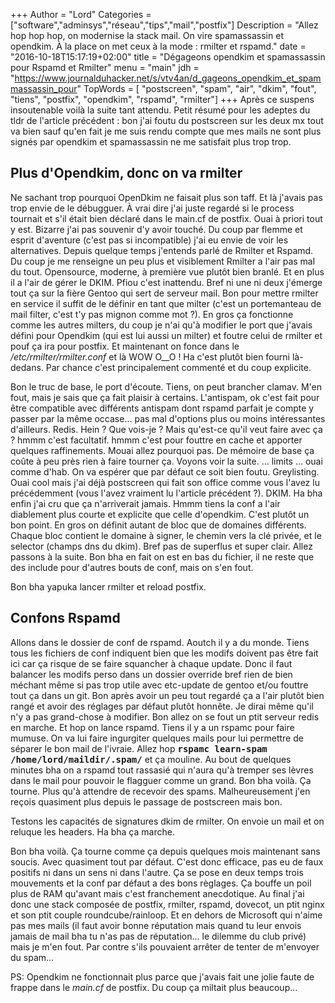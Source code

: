 +++
Author = "Lord"
Categories = ["software","adminsys","réseau","tips","mail","postfix"]
Description = "Allez hop hop hop, on modernise la stack mail. On vire spamassassin et opendkim. À la place on met ceux à la mode : rmilter et rspamd."
date = "2016-10-18T15:17:19+02:00"
title = "Dégageons opendkim et spamassassin pour Rspamd et Rmilter"
menu = "main"
jdh = "https://www.journalduhacker.net/s/vtv4an/d_gageons_opendkim_et_spammassassin_pour"
TopWords = [  "postscreen", "spam", "air", "dkim", "fout", "tiens", "postfix", "opendkim", "rspamd", "rmilter"]
+++
Après ce suspens insoutenable voilà la suite tant attendu.
Petit résumé pour les adeptes du tldr de l'article précédent : bon j'ai foutu du postscreen sur les deux mx tout va bien sauf qu'en fait je me suis rendu compte que mes mails ne sont plus signés par opendkim et spamassassin ne me satisfait plus trop trop.

## Plus d'Opendkim, donc on va rmilter
Ne sachant trop pourquoi OpenDkim ne faisait plus son taff.
Et là j'avais pas trop envie de le débugguer.
À vrai dire j'ai juste regardé si le process tournait et s'il était bien déclaré dans le main.cf de postfix.
Ouai à priori tout y est.
Bizarre j'ai pas souvenir d'y avoir touché.
Du coup par flemme et esprit d'aventure (c'est pas si incompatible) j'ai eu envie de voir les alternatives.
Depuis quelque temps j'entends parlé de Rmilter et Rspamd.
Du coup je me renseigne un peu plus et visiblement Rmilter a l'air pas mal du tout.
Opensource, moderne, à première vue plutôt bien branlé.
Et en plus il a l'air de gérer le DKIM.
Pfiou c'est inattendu.
Bref ni une ni deux j'émerge tout ça sur la fière Gentoo qui sert de serveur mail.
Bon pour mettre rmilter en service il suffit de le définir en tant que milter (c'est un portemanteau de mail filter, c'est t'y pas mignon comme mot ?).
En gros ça fonctionne comme les autres milters, du coup je n'ai qu'à modifier le port que j'avais défini pour Opendkim (qui est lui aussi un milter) et foutre celui de rmilter et pouf ça ira pour postfix.
Et maintenant on fonce dans le */etc/rmilter/rmilter.conf* et là WOW O__O ! Ha c'est plutôt bien fourni là-dedans.
Par chance c'est principalement commenté et du coup explicite.

Bon le truc de base, le port d'écoute.
Tiens, on peut brancher clamav.
M'en fout, mais je sais que ça fait plaisir à certains.
L'antispam, ok c'est fait pour être compatible avec différents antispam dont rspamd parfait je compte y passer par la même occase… pas mal d'options plus ou moins intéressantes d'ailleurs.
Redis.
Hein ?
Que vois-je ?
Mais qu'est-ce qu'il veut faire avec ça ?
hmmm c'est facultatif.
hmmm c'est pour fouttre en cache et apporter quelques raffinements.
Mouai allez pourquoi pas.
De mémoire de base ça coûte à peu près rien à faire tourner ça.
Voyons voir la suite.
… limits … ouai comme d'hab.
On va espérer que par défaut ce soit bien foutu.
Greylisting.
Ouai cool mais j'ai déjà postscreen qui fait son office comme vous l'avez lu précédemment (vous l'avez vraiment lu l'article précédent ?).
DKIM.
Ha bha enfin j'ai cru que ça n'arriverait jamais.
Hmmm tiens la conf a l'air diablement plus courte et explicite que celle d'opendkim.
C'est plutôt un bon point.
En gros on définit autant de bloc que de domaines différents.
Chaque bloc contient le domaine à signer, le chemin vers la clé privée, et le selector (champs dns du dkim).
Bref pas de superflus et super clair.
Allez passons à la suite.
Bon bha en fait on est en bas du fichier, il ne reste que des include pour d'autres bouts de conf, mais on s'en fout.

Bon bha yapuka lancer rmilter et reload postfix.

## Confons Rspamd
Allons dans le dossier de conf de rspamd.
Aoutch il y a du monde.
Tiens tous les fichiers de conf indiquent bien que les modifs doivent pas être fait ici car ça risque de se faire squancher à chaque update.
Donc il faut balancer les modifs perso dans un dossier override bref rien de bien méchant même si pas trop utile avec etc-update de gentoo et/ou fouttre tout ça dans un git.
Bon après avoir un peu tout regardé ça a l'air plutôt bien rangé et avoir des réglages par défaut plutôt honnête.
Je dirai même qu'il n'y a pas grand-chose à modifier.
Bon allez on se fout un ptit serveur redis en marche.
Et hop on lance rspamd.
Tiens il y a un rspamc pour faire mumuse.
On va lui faire ingurgiter quelques mails pour lui permettre de séparer le bon mail de l'ivraie.
Allez hop **<samp>rspamc learn-spam /home/lord/maildir/.spam/</samp>** et ça mouline.
Au bout de quelques minutes bha on a rspamd tout rassasié qui n'aura qu'à tremper ses lèvres dans le mail pour pouvoir le flagguer comme un grand.
Bon bha voilà.
Ça tourne.
Plus qu'à attendre de recevoir des spams.
Malheureusement j'en reçois quasiment plus depuis le passage de postscreen mais bon.

Testons les capacités de signatures dkim de rmilter.
On envoie un mail et on reluque les headers.
Ha bha ça marche.

Bon bha voilà.
Ça tourne comme ça depuis quelques mois maintenant sans soucis.
Avec quasiment tout par défaut.
C'est donc efficace, pas eu de faux positifs ni dans un sens ni dans l'autre.
Ça se pose en deux temps trois mouvements et la conf par défaut a des bons règlages.
Ça bouffe un poil plus de RAM qu'avant mais c'est franchement anecdotique.
Au final j'ai donc une stack composée de postfix, rmilter, rspamd, dovecot, un ptit nginx et son ptit couple roundcube/rainloop.
Et en dehors de Microsoft qui n'aime pas mes mails (il faut avoir bonne réputation mais quand tu leur envois jamais de mail bha tu n'as pas de réputation… le dilemme du club privé) mais je m'en fout.
Par contre s'ils pouvaient arrêter de tenter de m'envoyer du spam…

PS: Opendkim ne fonctionnait plus parce que j'avais fait une jolie faute de frappe dans le *main.cf* de postfix.
Du coup ça miltait plus beaucoup…

